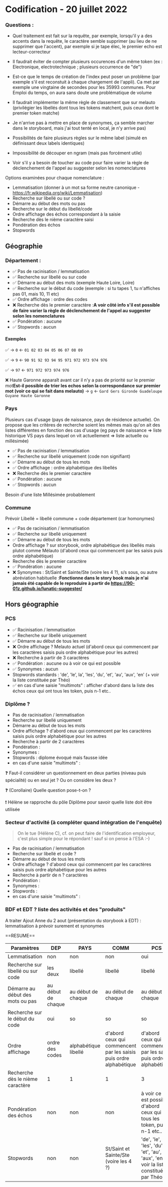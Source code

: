 # Codification - 20 juillet 2022

### Questions :

- Quel traitement est fait sur la requête, par exemple, lorsqu'il y a des accents dans la requête, le caractère semble supprimer (au lieu de ne supprimer que l'accent), par exemple si je tape élec, le premier echo est lecteur-correcteur
- Il faudrait éviter de compter plusieurs occurences d'un même token (ex : Electronique, electrotechnique ; plusieurs occurrence de "de")
- Est-ce que le temps de création de l'index peut poser un problème (par exemple s'il est reconstuit à chaque chargement de l'appli). Ca met par exemple une vingtaine de secondes pour les 35993 communes. Pour Emploi du temps, on aura sans doute une problématique de volume
- Il faudrait implémenter la même règle de classement que sur melauto (privilégier les libellés dont tous les tokens matchent, puis ceux dont le premier token matche)
- Je n'arrive pas à mettre en place de synonymes, ça semble marcher dans le storyboard, mais j'ai tout tenté en local, je n'y arrive pas)

- Possibilités de faire plusieurs règles sur le même label (simulé en définissant deux labels identiques)
- Impossibilité de découper en ngram (mais pas forcément utile)
- Voir s'il y a besoin de toucher au code pour faire varier la règle de déclenchement de l'appel au suggester selon les nomenclatures


Options examinées pour chaque nomenclature :
* Lemmatisation (donner à un mot sa forme neutre canonique - https://fr.wikipedia.org/wiki/Lemmatisation)
* Recherche sur libellé ou sur code ?
* Démarre au début des mots ou pas
* Recherche sur le début du libellé/code
* Ordre affichage des échos correspondant à la saisie
* Recherche dès le nième caractère saisi
* Pondération des échos  
* Stopwords


## Géographie 

### Département : 

* :white_check_mark: Pas de racinisation / lemmatisation 
* :white_check_mark: Recherche sur libellé ou sur code
* :white_check_mark: Démarre au début des mots (exemple Haute Loire, Loire)
* :white_check_mark: Recherche sur le début du code (exemple : si tu tapes 1, tu n'affiches pas 01, mais 10, 11 etc)
* :white_check_mark: Ordre affichage : ordre des codes
* :x: Recherche dès le premier caractère :**A voir côté info s'il est possible de faire varier la règle de déclenchement de l'appel au suggester selon les nomenclatures**
* :white_check_mark: Pondération : aucune
* :white_check_mark: Stopwords : aucun


#### Exemples

:white_check_mark:
→ `0`
← `01 02 03 04 05 06 07 08 09`

:white_check_mark:
→ `9`
← `90 91 92 93 94 95 971 972 973 974 976`

:white_check_mark:
→ `97`
← `971 972 973 974 976`

:x: Haute Garonne apparaît avant car il n'y a pas de priorité sur le premier mot**Est-il possible de trier les echos selon la correspondance sur premier mot (voir ce qui se fait dans melauto)**
→ `g`
← `Gard Gers Gironde Guadeloupe Guyane Haute Garonne`


### Pays
Plusieurs cas d'usage (pays de naissance, pays de résidence actuelle). On propose que les critères de recherche soient les mêmes mais qu'on ait des listes différentes en fonction des cas d'usage (eg pays de naissance => liste historique VS pays dans lequel on vit actuellement => liste actuelle ou millésimée)

* :white_check_mark: Pas de racinisation / lemmatisation
* :white_check_mark: Recherche sur libellé uniquement (code non signifiant)
* :white_check_mark: Démarre au début de tous les mots 
* :white_check_mark: Ordre affichage : ordre alphabétique des libellés
* :x: Recherche dès le premier caractère
* :white_check_mark: Pondération : aucune
* :white_check_mark: Stopwords : aucun


Besoin d'une liste Millésimée probablement



### Commune
Prévoir Libellé = libellé commune + code département (car homonymes)

* :white_check_mark: Pas de racinisation / lemmatisation
* :white_check_mark: Recherche sur libellé uniquement
* :white_check_mark: Démarre au début de tous les mots 
* Ordre affichage ? sur storybook, ordre alphabétique des libellés mais plutot comme Mélauto (d'abord ceux qui commencent par les saisis puis ordre alphabétique)
* Recherche dès le premier caractère
* :white_check_mark: Pondération : aucune
* :x: Synonymes : St/Saint et Sainte/Ste  (voire les 4 ?), s/s sous, ou autre abréviation habituelle :**Fonctionne dans le story book mais je n'ai jamais été capable de le reproduire à partir de https://90-01z.github.io/lunatic-suggester/**


## Hors géographie 

### PCS
* :white_check_mark: Racinisation / lemmatisation
* :white_check_mark: Recherche sur libellé uniquement
* :white_check_mark: Démarre au début de tous les mots 
* :x: Ordre affichage ? Melauto actuel (d'abord ceux qui commencent par les caractères saisis puis ordre alphabétique pour les autres) 
* :x: Recherche à partir de 3 caractères  
* :white_check_mark: Pondération : aucune ou à voir ce qui est possible
* :white_check_mark: Synonymes : aucun
* Stopwords standards : 'de', 'le', la', 'les', 'du', 'et',  'au', 'aux', 'en' (+ voir la liste constituée par Théo)
* :white_check_mark: en cas d'une saisie "multimots" : afficher d'abord dans la liste des échos ceux qui ont tous les token, puis n-1 etc..


### Diplôme ?

* Pas de racinisation / lemmatisation
* Recherche sur libellé uniquement
* Démarre au début de tous les mots 
* Ordre affichage ? d'abord ceux qui commencent par les caractères saisis puis ordre alphabétique pour les autres
* Recherche à partir de 2 caractères  
* Pondération :  
* Synonymes :  
* Stopwords : diplome évoqué mais fausse idée
* en cas d'une saisie "multimots" : 


:question: Faut-il considérer un questionnement en deux parties (niveau puis spécialité) ou en seul jet ? Ou on considère les deux ?

:question: (Corollaire) Quelle question pose-t-on ?

:exclamation: Hélène se rapproche du pôle Diplôme pour savoir quelle liste doit être utilisée


### Secteur d'activité (à compléter quand intégration de l'enquête)

> On le tue (Hélène C), cf. on peut faire de l'identification employeur, c'est plus simple pour le répondant !
> sauf si on pense à l'ESA :-)

* Pas de racinisation / lemmatisation
* Recherche sur libellé et code ?
* Démarre au début de tous les mots 
* Ordre affichage ? d'abord ceux qui commencent par les caractères saisis puis ordre alphabétique pour les autres
* Recherche à partir de n ? caractères  
* Pondération :  
* Synonymes :  
* Stopwords : 
* en cas d'une saisie "multimots" : 


### BDF et EDT ? liste des activités et des "produits"

A traiter
Ajout Anne du 2 aout (présentation du storybook à EDT) : lemmatisation à prévoir surement et synonymes


==RESUME==
 
|Paramètres |DEP|PAYS|COMM|PCS|Diplome|
|-- |---|-|--|---|--|
| Lemmatisation |non|non|non|oui|non|
| Recherche sur libellé ou sur code|les deux|libellé|libellé|libellé|libellé|
| Démarre au début des mots ou pas|au début de chaque|au début de chaque|au début de chaque|au début de chaque|au début de chaque|
| Recherche sur le début du code|oui|so|so|so|so|
| Ordre affichage|ordre des codes|alphabétique libellé|d'abord ceux qui commencent par les saisis puis ordre alphabétique| d'abord ceux qui commencent par les saisis puis ordre alphabétique|d'abord ceux qui commencent par les saisis puis ordre alphabétique|
| Recherche dès le nième caractère|1|1|1|3 |2|
| Pondération des échos  |non|non|non|à voir ce qui est possible d'abord ceux qui ont tous les token, puis n-1 etc..|non|
| Stopwords|non|non|St/Saint et Sainte/Ste  (voire les 4 ?) |'de', 'le', la', 'les', 'du', 'et',  'au', 'aux', 'en' (+ voir la liste constituée par Théo)| diplome évoqué mais fausse idée|
    